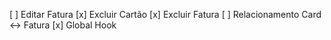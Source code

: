 [ ] Editar Fatura
[x] Excluir Cartão
[x] Excluir Fatura
[ ] Relacionamento Card <-> Fatura
[x] Global Hook
